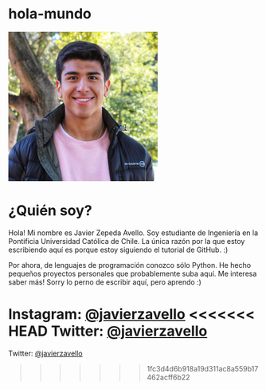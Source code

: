# hola-mundo
<img src="imagenes/perfil_stanford_2.jpg" width="300" />

# ¿Quién soy?
Hola! Mi nombre es Javier Zepeda Avello. Soy estudiante de Ingeniería en la Pontificia Universidad Católica de Chile.
La única razón por la que estoy escribiendo aquí es porque estoy siguiendo el tutorial de GitHub. :)

Por ahora, de lenguajes de programación conozco sólo Python. He hecho pequeños proyectos personales que probablemente suba aquí. Me interesa saber más!
Sorry lo perno de escribir aquí, pero aprendo :)

Instagram: [@javierzavello](http://instagram.com/javierzavello)
<<<<<<< HEAD
Twitter: [@javierzavello](https://twitter.com/javierzavello)
=======

Twitter: [@javierzavello](https://twitter.com/javierzavello)
>>>>>>> 1fc3d4d6b918a19d311ac8a559b17462acff6b22
